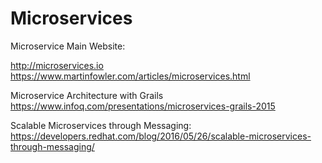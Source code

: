 # Microservices

Microservice Main Website:

http://microservices.io
https://www.martinfowler.com/articles/microservices.html

Microservice Architecture with Grails
https://www.infoq.com/presentations/microservices-grails-2015

Scalable Microservices through Messaging:
https://developers.redhat.com/blog/2016/05/26/scalable-microservices-through-messaging/

